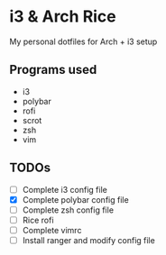 # i3 & Arch Rice

My personal dotfiles for Arch + i3 setup

## Programs used

- i3
- polybar
- rofi
- scrot
- zsh
- vim

## TODOs

- [ ] Complete i3 config file
- [x] Complete polybar config file 
- [ ] Complete zsh config file 
- [ ] Rice rofi
- [ ] Complete vimrc
- [ ] Install ranger and modify config file 
